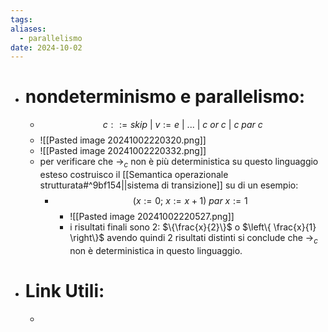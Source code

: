 ```yaml
---
tags: 
aliases:
  - parallelismo
date: 2024-10-02
---
```

- # nondeterminismo e parallelismo:
	- $$c::=skip\ |\ v:=e \ |\ ...\ |\ c\ or\ c \ |\ c\ par\ c$$
	- ![[Pasted image 20241002220320.png]]
	- ![[Pasted image 20241002220332.png]]
	- per verificare che $\to_{c}$ non è più deterministica su questo linguaggio esteso costruisco il [[Semantica operazionale strutturata#^9bf154||sistema di transizione]] su di un esempio:
		- $$(x:=0;\ x:=x+1)\ par \ x:=1$$
			- ![[Pasted image 20241002220527.png]]
			- i risultati finali sono 2: $\{\frac{x}{2}\}$ o $\left\{ \frac{x}{1} \right\}$ avendo quindi 2 risultati distinti si conclude che $\to_{c}$ non è deterministica in questo linguaggio.
- # Link Utili:
	- 